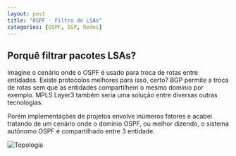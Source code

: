 ```yaml
---
layout: post
title: "OSPF - Filtro de LSAs"
categories: [OSPF, IGP, Redes]
---
```


## Porquê filtrar pacotes LSAs? ##

Imagine o cenário onde o OSPF é usado para troca de rotas entre entidades.
Existe protocolos melhores para isso, certo? BGP permite a troca de rotas sem que as entidades compartilhem o mesmo domínio por exemplo. MPLS Layer3 também seria uma solução entre diversas outras tecnologias.

Porém implementações de projetos envolve inúmeros fatores e acabei tratando de um cenário onde o domínio OSPF, ou melhor dizendo, o sistema autônomo OSPF é compartilhado entre 3 entidade.

![Topologia](images/topologia-ospf-filtro-lsa.jpeg)
